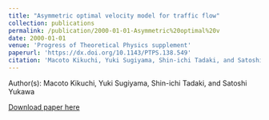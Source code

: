 ```yaml
---
title: "Asymmetric optimal velocity model for traffic flow"
collection: publications
permalink: /publication/2000-01-01-Asymmetric%20optimal%20v
date: 2000-01-01
venue: 'Progress of Theoretical Physics supplement'
paperurl: 'https://dx.doi.org/10.1143/PTPS.138.549'
citation: 'Macoto Kikuchi, Yuki Sugiyama, Shin-ichi Tadaki, and Satoshi Yukawa, Asymmetric optimal velocity model for traffic flow, Progress of Theoretical Physics supplement, <b>138</b>, 549-554, (2000)'
---
```


Author(s): Macoto Kikuchi, Yuki Sugiyama, Shin-ichi Tadaki, and Satoshi Yukawa


<a href='https://dx.doi.org/10.1143/PTPS.138.549'>Download paper here</a>
